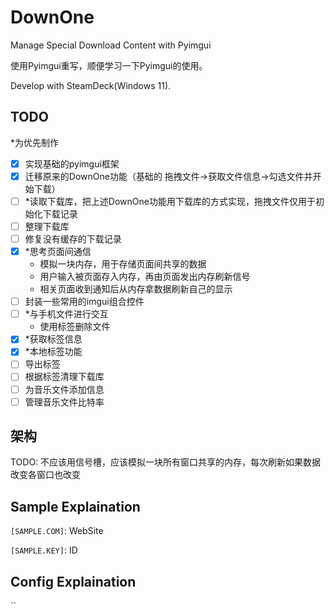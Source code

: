 # DownOne

Manage Special Download Content with Pyimgui

使用Pyimgui重写，顺便学习一下Pyimgui的使用。

Develop with SteamDeck(Windows 11).

## TODO

*为优先制作

- [x] 实现基础的pyimgui框架
- [x] 迁移原来的DownOne功能（基础的 拖拽文件->获取文件信息->勾选文件并开始下载）
- [ ] *读取下载库，把上述DownOne功能用下载库的方式实现，拖拽文件仅用于初始化下载记录
- [ ] 整理下载库
- [ ] 修复没有缓存的下载记录
- [x] *思考页面间通信
    * 模拟一块内存，用于存储页面间共享的数据
    * 用户输入被页面存入内存，再由页面发出内存刷新信号
    * 相关页面收到通知后从内存拿数据刷新自己的显示
- [ ] 封装一些常用的imgui组合控件
- [ ] *与手机文件进行交互
    * 使用标签删除文件
- [x] *获取标签信息
- [x] *本地标签功能
- [ ] 导出标签
- [ ] 根据标签清理下载库
- [ ] 为音乐文件添加信息
- [ ] 管理音乐文件比特率

## 架构

TODO: 不应该用信号槽，应该模拟一块所有窗口共享的内存，每次刷新如果数据改变各窗口也改变

## Sample Explaination

`[SAMPLE.COM]`: WebSite

`[SAMPLE.KEY]`: ID

## Config Explaination

``
